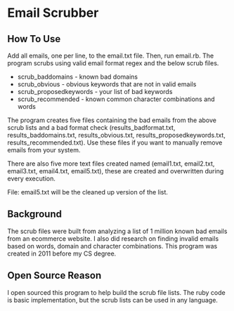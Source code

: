# Email Scrubber

## How To Use

Add all emails, one per line, to the email.txt file.  Then, run email.rb. The program scrubs using valid email format regex and the below  scrub files.
* scrub_baddomains - known bad domains
* scrub_obvious - obvious keywords that are not in valid emails
* scrub_proposedkeywords - your list of bad keywords
* scrub_recommended - known common character combinations and words

The program creates five files containing the bad emails from the above scrub lists and a bad format check (results_badformat.txt, results_baddomains.txt, results_obvious.txt, results_proposedkeywords.txt, results_recommended.txt). Use these files if you want to manually remove emails from your system.

There are also five more text files created named (email1.txt, email2.txt, email3.txt, email4.txt, email5.txt), these are created and overwritten during every execution.

File: email5.txt will be the cleaned up version of the list.

## Background

The scrub files were built from analyzing a list of 1 million known bad emails from an ecommerce website. I also did research on finding invalid emails based on words, domain and character combinations. This program was created in 2011 before my CS degree.

## Open Source Reason
I open sourced this program to help build the scrub file lists. The ruby code is basic implementation, but the scrub lists can be used in any language.
